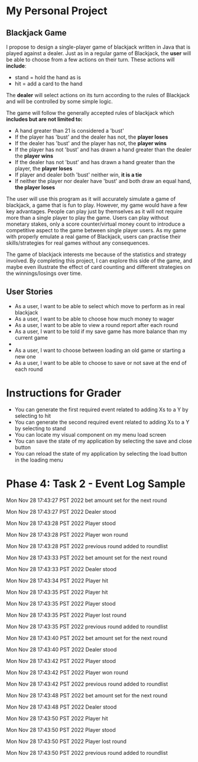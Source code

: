 # My Personal Project

## Blackjack Game

I propose to design a single-player game of blackjack written in Java that is played against a dealer.
Just as in a regular game of Blackjack, the **user** will be able to choose from a few actions on their turn.
These actions will **include**:
- stand = hold the hand as is
- hit = add a card to the hand

The **dealer** will select actions on its turn according to the rules of Blackjack
and will be controlled by some simple logic. 

The game will follow the generally accepted rules of blackjack which **includes but are not limited to:**

- A hand greater than 21 is considered a 'bust' 
- If the player has 'bust' and the dealer has not, the **player loses**
- If the dealer has 'bust' and the player has not, the **player wins**
- If the player has not 'bust' and has drawn a hand greater than the dealer the **player wins**
- If the dealer has not 'bust' and has drawn a hand greater than the player, the **player loses**
- If player and dealer both 'bust' neither win, **it is a tie**
- If neither the player nor dealer have 'bust' and both draw an equal hand, **the player loses**

The user will use this program as it will accurately simulate a game of blackjack,
a game that is fun to play.
However, my game would have a few key advantages. 
People can play just by themselves as it will not require more than a single player to play the game.
Users can play without monetary stakes,
only a score counter/virtual money count to introduce a competitive aspect to the game between single player users.
As my game with properly emulate a real game of Blackjack, users can practise their skills/strategies for real games
without any consequences. 

The game of blackjack interests me because of the statistics and strategy involved.
By completing this project, I can explore this side of the game, and maybe even illustrate the effect of card counting
and different strategies on the winnings/losings over time.

## User Stories

- As a user, I want to be able to select which move to perform as in real blackjack
- As a user, I want to be able to choose how much money to wager
- As a user, I want to be able to view a round report after each round
- As a user, I want to be told if my save game has more balance than my current game
- 
- As a user, I want to choose between loading an old game or starting a new one
- As a user, I want to be able to choose to save or not save at the end of each round

# Instructions for Grader

- You can generate the first required event related to adding Xs to a Y by selecting to hit
- You can generate the second required event related to adding Xs to a Y by selecting to stand
- You can locate my visual component on my menu load screen
- You can save the state of my application by selecting the save and close button
- You can reload the state of my application by selecting the load button in the loading menu


# Phase 4: Task 2 - Event Log Sample

Mon Nov 28 17:43:27 PST 2022
bet amount set for the next round

Mon Nov 28 17:43:27 PST 2022
Dealer stood

Mon Nov 28 17:43:28 PST 2022
Player stood

Mon Nov 28 17:43:28 PST 2022
Player won round

Mon Nov 28 17:43:28 PST 2022
previous round added to roundlist

Mon Nov 28 17:43:33 PST 2022
bet amount set for the next round

Mon Nov 28 17:43:33 PST 2022
Dealer stood

Mon Nov 28 17:43:34 PST 2022
Player hit

Mon Nov 28 17:43:35 PST 2022
Player hit

Mon Nov 28 17:43:35 PST 2022
Player stood

Mon Nov 28 17:43:35 PST 2022
Player lost round

Mon Nov 28 17:43:35 PST 2022
previous round added to roundlist

Mon Nov 28 17:43:40 PST 2022
bet amount set for the next round

Mon Nov 28 17:43:40 PST 2022
Dealer stood

Mon Nov 28 17:43:42 PST 2022
Player stood

Mon Nov 28 17:43:42 PST 2022
Player won round

Mon Nov 28 17:43:42 PST 2022
previous round added to roundlist

Mon Nov 28 17:43:48 PST 2022
bet amount set for the next round

Mon Nov 28 17:43:48 PST 2022
Dealer stood

Mon Nov 28 17:43:50 PST 2022
Player hit

Mon Nov 28 17:43:50 PST 2022
Player stood

Mon Nov 28 17:43:50 PST 2022
Player lost round

Mon Nov 28 17:43:50 PST 2022
previous round added to roundlist
